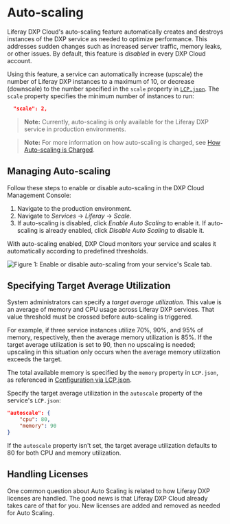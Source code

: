 # Auto-scaling

Liferay DXP Cloud's auto-scaling feature automatically creates and destroys 
instances of the DXP service as needed to optimize performance. This addresses 
sudden changes such as increased server traffic, memory leaks, or other issues. 
By default, this feature is *disabled* in every DXP Cloud account. 

Using this feature, a service can automatically increase (upscale) the number 
of Liferay DXP instances to a maximum of 10, or decrease (downscale) to the 
number specified in the `scale` property in 
[`LCP.json`](../reference/configuration-via-lcp-json.md). 
The `scale` property specifies the minimum number of instances to run: 

```json
  "scale": 2,
```

> **Note:** Currently, auto-scaling is only available for the Liferay DXP 
> service in production environments. 

> **Note:** For more information on how auto-scaling is charged, see 
> [How Auto-scaling is Charged](https://help.liferay.com/hc/en-us/articles/360030843592-How-Auto-Scaling-is-charged-). 

## Managing Auto-scaling

Follow these steps to enable or disable auto-scaling in the DXP Cloud Management 
Console: 

1. Navigate to the production environment. 
1. Navigate to *Services* &rarr; *Liferay* &rarr; *Scale*. 
1. If auto-scaling is disabled, click *Enable Auto Scaling* to enable it. If 
    auto-scaling is already enabled, click *Disable Auto Scaling* to disable it. 

With auto-scaling enabled, DXP Cloud monitors your service and scales it 
automatically according to predefined thresholds. 

![Figure 1: Enable or disable auto-scaling from your service's Scale tab.](./auto-scaling/images/01.png)

## Specifying Target Average Utilization

System administrators can specify a *target average utilization*. This value is
an average of memory and CPU usage across Liferay DXP services. That value 
threshold must be crossed before auto-scaling is triggered.

For example, if three service instances utilize 70%, 90%, and 95% of memory, 
respectively, then the average memory utilization is 85%. If the target average 
utilization is set to 90, then no upscaling is needed; upscaling in this 
situation only occurs when the average memory utilization exceeds the target. 

The total available memory is specified by the `memory` property in `LCP.json`, 
as referenced in 
[Configuration via LCP.json](../reference/configuration-via-lcp-json.md). 

Specify the target average utilization in the `autoscale` property of the 
service's `LCP.json`: 

```json
"autoscale": {
    "cpu": 80,
    "memory": 90
}
```

If the `autoscale` property isn't set, the target average utilization defaults 
to 80 for both CPU and memory utilization. 

## Handling Licenses

One common question about Auto Scaling is related to how Liferay DXP licenses 
are handled. The good news is that Liferay DXP Cloud already takes care of that 
for you. New licenses are added and removed as needed for Auto Scaling. 

